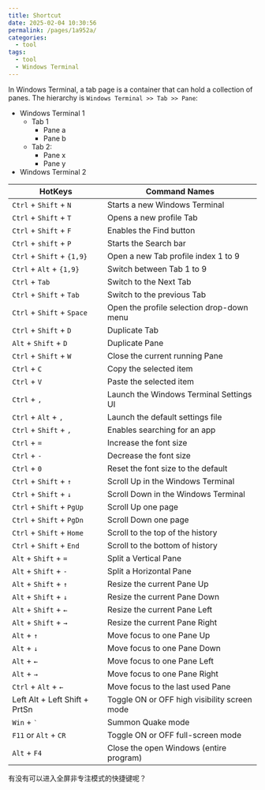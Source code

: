 ```yaml
---
title: Shortcut
date: 2025-02-04 10:30:56
permalink: /pages/1a952a/
categories: 
  - tool
tags: 
  - tool
  - Windows Terminal
---
```


In Windows Terminal, a tab page is a container that can hold a collection of panes. The hierarchy is `Windows Terminal >> Tab >> Pane`:

- Windows Terminal 1
  - Tab 1
    - Pane a
    - Pane b
  - Tab 2:
    - Pane x
    - Pane y
- Windows Terminal 2

| HotKeys                       | Command Names                                |
| ----------------------------- | -------------------------------------------- |
| `Ctrl` + `Shift` + `N`        | Starts a new Windows Terminal                |
| `Ctrl` + `Shift` + `T`        | Opens a new profile Tab                      |
| `Ctrl` + `Shift` + `F`        | Enables the Find button                      |
| `Ctrl` + `shift` + `P`        | Starts the Search bar                        |
| `Ctrl` + `Shift` + `{1,9}`    | Open a new Tab profile index 1 to 9          |
| `Ctrl` + `Alt` + `{1,9}`      | Switch between Tab 1 to 9                    |
| `Ctrl` + `Tab`                | Switch to the Next Tab                       |
| `Ctrl` + `Shift` + `Tab`      | Switch to the previous Tab                   |
| `Ctrl` + `Shift` + `Space`    | Open the profile selection drop-down menu    |
| `Ctrl` + `Shift` + `D`        | Duplicate Tab                                |
| `Alt` + `Shift` + `D`         | Duplicate Pane                               |
| `Ctrl` + `Shift` + `W`        | Close the current running Pane               |
| `Ctrl` + `C`                  | Copy the selected item                       |
| `Ctrl` + `V`                  | Paste the selected item                      |
| `Ctrl` + `,`                  | Launch the Windows Terminal Settings UI      |
| `Ctrl` + `Alt` + `,`          | Launch the default settings file             |
| `Ctrl` + `Shift` + `,`        | Enables searching for an app                 |
| `Ctrl` + `=`                  | Increase the font size                       |
| `Ctrl` + `-`                  | Decrease the font size                       |
| `Ctrl` + `0`                  | Reset the font size to the default           |
| `Ctrl` + `Shift` + `↑`        | Scroll Up in the Windows Terminal            |
| `Ctrl` + `Shift` + `↓`        | Scroll Down in the Windows Terminal          |
| `Ctrl` + `Shift` + `PgUp`     | Scroll Up one page                           |
| `Ctrl` + `Shift` + `PgDn`     | Scroll Down one page                         |
| `Ctrl` + `Shift` + `Home`     | Scroll to the top of the history             |
| `Ctrl` + `Shift` + `End `     | Scroll to the bottom of history              |
| `Alt` + `Shift` + `=`         | Split a Vertical Pane                        |
| `Alt` + `Shift` + `-`         | Split a Horizontal Pane                      |
| `Alt` + `Shift` + `↑`         | Resize the current Pane Up                   |
| `Alt` + `Shift` + `↓`         | Resize the current Pane Down                 |
| `Alt` + `Shift` + `←`         | Resize the current Pane Left                 |
| `Alt` + `Shift` + `→`         | Resize the current Pane Right                |
| `Alt` + `↑`                   | Move focus to one Pane Up                    |
| `Alt` + `↓`                   | Move focus to one Pane Down                  |
| `Alt` + `←`                   | Move focus to one Pane Left                  |
| `Alt` + `→`                   | Move focus to one Pane Right                 |
| `Ctrl` + `Alt` + `←`          | Move focus to the last used Pane             |
| Left Alt + Left Shift + PrtSn | Toggle ON or OFF high visibility screen mode |
| `Win` + <kbd>\`</kbd>         | Summon Quake mode                            |
| `F11` or `Alt` + `CR`         | Toggle ON or OFF full-screen mode            |
| `Alt` + `F4`                  | Close the open Windows (entire program)      |

有没有可以进入全屏非专注模式的快捷键呢？
